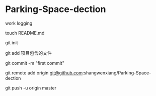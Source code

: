 # Parking-Space-dection

work logging


touch README.md 

git init 

git add 项目包含的文件

git commit -m "first commit"

git remote add origin git@github.com:shangwenxiang/Parking-Space-dection

git push -u origin master 
